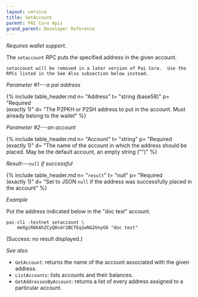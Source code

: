 ```yaml
---
layout: service
title: SetAccount
parent: PAI Core Apis
grand_parent: Developer Reference
---
```



*Requires wallet support.*

The `setaccount` RPC puts the specified address in the given account.

`setaccount will be removed in a later version of Pai Core.  Use the RPCs listed in the See Also subsection below instead.`

*Parameter #1---a pai address*

{% include table_header.md
  n= "Address"
  t= "string (base58)"
  p= "Required<br>(exactly 1)"
  d= "The P2PKH or P2SH address to put in the account.  Must already belong to the wallet"
%}

*Parameter #2---an account*

{% include table_header.md
  n= "Account"
  t= "string"
  p= "Required<br>(exactly 1)"
  d= "The name of the account in which the address should be placed.  May be the default account, an empty string (\"\")"
%}

*Result---`null` if successful*

{% include table_header.md
  n= "`result`"
  t= "null"
  p= "Required<br>(exactly 1)"
  d= "Set to JSON `null` if the address was successfully placed in the account"
%}

*Example*

Put the address indicated below in the "doc test" account.

```
pai-cli -testnet setaccount \
    mmXgiR6KAhZCyQ8ndr2BCfEq1wNG2UnyG6 "doc test"
```

(Success: no result displayed.)

*See also*

* `GetAccount`: returns the name of the account associated with the given address.
* `ListAccounts`: lists accounts and their balances.
* `GetAddressesByAccount`: returns a list of every address assigned to a particular account.
